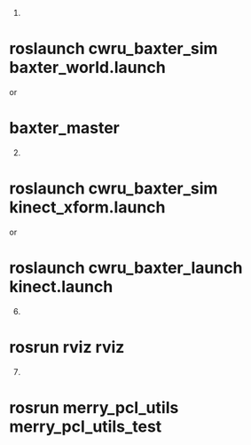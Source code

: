 1. 
	
#	roslaunch cwru_baxter_sim baxter_world.launch

or

#	baxter_master

2. 

#	roslaunch cwru_baxter_sim kinect_xform.launch

or

#	roslaunch cwru_baxter_launch kinect.launch

6. 

#	rosrun rviz rviz

7.	

#	rosrun merry_pcl_utils merry_pcl_utils_test


